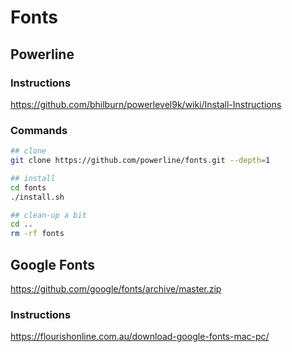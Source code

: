 # Fonts

## Powerline

### Instructions

https://github.com/bhilburn/powerlevel9k/wiki/Install-Instructions

### Commands

```bash
## clone
git clone https://github.com/powerline/fonts.git --depth=1

## install
cd fonts
./install.sh

## clean-up a bit
cd ..
rm -rf fonts
```

## Google Fonts

https://github.com/google/fonts/archive/master.zip

### Instructions

https://flourishonline.com.au/download-google-fonts-mac-pc/
